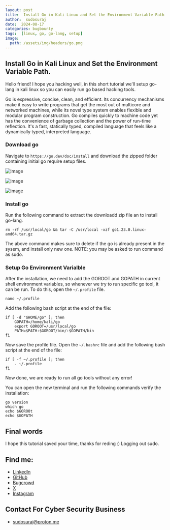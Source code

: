 ```yaml
---
layout: post
title:  Install Go in Kali Linux and Set the Environment Variable Path
author:  sudosuraj
date:  2024-08-17
categories: bugbounty
tags:  [linux, go, go-lang, setup]
image:
  path: /assets/img/headers/go.png
---
```

## Install Go in Kali Linux and Set the Environment Variable Path.
Hello friend!
I hope you hacking well, in this short tutorial we'll setup go-lang in kali linux so you can easily run go based hacking tools.

Go is expressive, concise, clean, and efficient. Its concurrency mechanisms make it easy to write programs that get the most
out of multicore and networked machines, while its novel type system enables flexible and modular program construction. 
Go compiles quickly to machine code yet has the convenience of garbage collection and the power of run-time reflection. 
It's a fast, statically typed, compiled language that feels like a dynamically typed, interpreted language.

### Download go
Navigate to `https://go.dev/doc/install` and download the zipped folder containing initial go require setup files.

![image](https://github.com/user-attachments/assets/72b82ee9-4eef-4730-a0a7-b4578057084e)

![image](https://github.com/user-attachments/assets/69de1368-04bd-44b6-a191-5b2c6f2575ea)

![image](https://github.com/user-attachments/assets/b3cc85f4-5791-4e00-b172-238c71b21af3)

### Install go
Run the following command to extract the downloadd zip file an to install go-lang.

```
rm -rf /usr/local/go && tar -C /usr/local -xzf go1.23.0.linux-amd64.tar.gz
```

The above command makes sure to delete if the go is already present in the sysem, and install only new one.
NOTE: you may be asked to run command as sudo.

### Setup Go Environment Varialble
After the installation, we need to add the GOROOT and GOPATH in current shell environment variables, so whenever we
try to run specific go tool, it can be run.
To do this, open the `~/.profile` file.
```
nano ~/.profile
```

Add the following bash script at the end of the file:
```
if [ -d "$HOME/go" ]; then
    GOPATH=/home/kali/go
    export GOROOT=/usr/local/go
    PATH=$PATH:$GOROOT/bin/:$GOPATH/bin
fi
```
Now save the profile file.
Open the `~/.bashrc` file and add the following bash script at the end of the file:

```
if [ -f ~/.profile ]; then
    . ~/.profile
fi
```
Now done, we are ready to run all go tools without any error!

You can open the new terminal and run the following commands verify the installation:
```
go version
which go
echo $GOROOt
echo $GOPATH
```
## Final words
I hope this tutorial saved your time, thanks for reding :)
Logging out sudo.
## Find me: 
- [LinkedIn](https://linkedin.com/in/sudosuraj)
- [GitHub](https://github.com/sudosuraz)
- [Bugcrowd](https://bugcrowd.com/sudosuraj)
- [X](https://x.com/sudosuraj)
- [Instagram](https://instagram.com/sudosuraj)

## Contact For Cyber Security Business
- sudosuraj@proton.me
